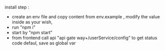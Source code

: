 install step :
- create an env file and copy content from env.example , modify the value inside as your wish,
- run "npm i"
- start by "npm start"
- from frontend call api "api gate way+/userService/config" to get status code defaul, save as global var